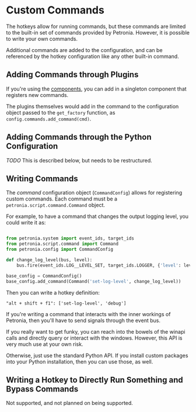 
# Custom Commands

The hotkeys allow for running commands, but these commands are limited to
the built-in set of commands provided by Petronia.  However, it is possible
to write your own commands.

Additional commands are added to the configuration, and can be referenced
by the hotkey configuration like any other built-in command.


## Adding Commands through Plugins

If you're using the [components](user-components.md), you can add in a
singleton component that registers new commands.

The plugins themselves would add in the command to the configuration object
passed to the `get_factory` function, as `config.commands.add_command(cmd)`.


## Adding Commands through the Python Configuration

*TODO* This is described below, but needs to be restructured.


## Writing Commands

The *command* configuration object (`CommandConfig`) allows for registering
custom commands.  Each command must be a `petronia.script.command.Command`
object.

For example, to have a command that changes the output logging level, you
could write it as:

```python

from petronia.system import event_ids, target_ids
from petronia.script.command import Command
from petronia.config import CommandConfig

def change_log_level(bus, level):
    bus.fire(event_ids.LOG__LEVEL_SET, target_ids.LOGGER, {'level': level})

base_config = CommandConfig()
base_config.add_command(Command('set-log-level', change_log_level))
```

Then you can write a hotkey definition:

```
"alt + shift + f1": ['set-log-level', 'debug']
```

If you're writing a command that interacts with the inner workings of Petronia,
then you'll have to send signals through the event bus.

If you really want to get funky, you can reach into the bowels of the winapi
calls and directly query or interact with the windows.  However, this API is
very much use at your own risk.

Otherwise, just use the standard Python API.  If you install custom packages
into your Python installation, then you can use those, as well.


## Writing a Hotkey to Directly Run Something and Bypass Commands

Not supported, and not planned on being supported.
